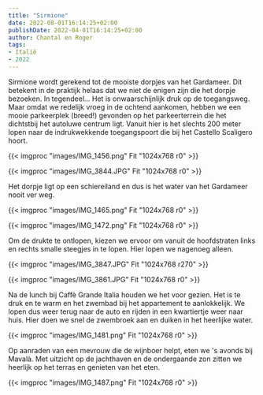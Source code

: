 ```yaml
---
title: "Sirmione"
date: 2022-08-01T16:14:25+02:00
publishDate: 2022-04-01T16:14:25+02:00
author: Chantal en Roger
tags:
- Italië
- 2022
---
```


Sirmione wordt gerekend tot de mooiste dorpjes van het Gardameer. Dit betekent in de praktijk helaas dat we niet de enigen zijn die het dorpje bezoeken. In tegendeel... Het is onwaarschijnlijk druk op de toegangsweg. Maar omdat we redelijk vroeg in de ochtend aankomen, hebben we een mooie parkeerplek (breed!) gevonden op het parkeerterrein die het dichtstbij het autoluwe centrum ligt. Vanuit hier is het slechts 200 meter lopen naar de indrukwekkende toegangspoort die bij het Castello Scaligero hoort.

{{< imgproc "images/IMG_1456.png" Fit "1024x768 r0" >}}

{{< imgproc "images/IMG_3844.JPG" Fit "1024x768 r0" >}}

Het dorpje ligt op een schiereiland en dus is het water van het Gardameer nooit ver weg.

{{< imgproc "images/IMG_1465.png" Fit "1024x768 r0" >}}

{{< imgproc "images/IMG_1472.png" Fit "1024x768 r0" >}}

Om de drukte te ontlopen, kiezen we ervoor om vanuit de hoofdstraten links en rechts smalle steegjes in te lopen. Hier lopen we nagenoeg alleen.

{{< imgproc "images/IMG_3847.JPG" Fit "1024x768 r270" >}}

{{< imgproc "images/IMG_3861.JPG" Fit "1024x768 r0" >}}

Na de lunch bij Caffè Grande Italia houden we het voor gezien. Het is te druk en te warm en het zwembad bij het appartement te aanlokkelijk. We lopen dus weer terug naar de auto en rijden in een kwartiertje weer naar huis. Hier doen we snel de zwembroek aan en duiken in het heerlijke water.

{{< imgproc "images/IMG_1481.png" Fit "1024x768 r0" >}}

Op aanraden van een mevrouw die de wijnboer helpt, eten we 's avonds bij Mavalà. Met uitzicht op de jachthaven en de ondergaande zon zitten we heerlijk op het terras en genieten van het eten.

{{< imgproc "images/IMG_1487.png" Fit "1024x768 r0" >}}
